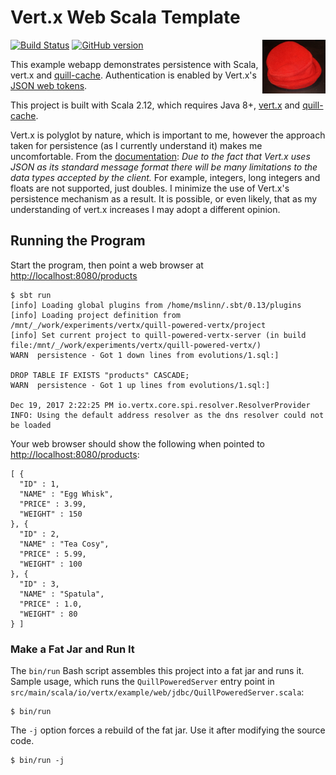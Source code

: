 # Vert.x Web Scala Template

<img src='https://raw.githubusercontent.com/mslinn/quill-powered-vertx/gh-pages/images/redHat.jpg' align='right' width='20%'>

[![Build Status](https://travis-ci.org/mslinn/quill-powered-vertx.svg?branch=master)](https://travis-ci.org/mslinn/quill-powered-vertx)
[![GitHub version](https://badge.fury.io/gh/mslinn%2Fquill-powered-vertx.svg)](https://badge.fury.io/gh/mslinn%2Fquill-powered-vertx)

This example webapp demonstrates persistence with Scala, vert.x and [quill-cache](https://github.com/mslinn/quill-cache/).
Authentication is enabled by Vert.x's [JSON web tokens](http://vertx.io/docs/vertx-auth-jwt/scala/).

This project is built with Scala 2.12, which requires Java 8+, 
[vert.x](http://vertx.io/docs/vertx-jdbc-client/scala/) and 
[quill-cache](https://github.com/mslinn/quill-cache/).

Vert.x is polyglot by nature, which is important to me, however the approach taken for persistence 
(as I currently understand it) makes me uncomfortable.
From the [documentation](http://vertx.io/docs/vertx-jdbc-client/scala/#_data_types): 
*Due to the fact that Vert.x uses JSON as its standard message format there will be many limitations to the data types accepted by the client.*
For example, integers, long integers and floats are not supported, just doubles.
I minimize the use of Vert.x's persistence mechanism as a result.
It is possible, or even likely, that as my understanding of vert.x increases I may adopt a different opinion.

## Running the Program
Start the program, then point a web browser at [http://localhost:8080/products](http://localhost:8080/products)
```
$ sbt run
[info] Loading global plugins from /home/mslinn/.sbt/0.13/plugins
[info] Loading project definition from /mnt/_/work/experiments/vertx/quill-powered-vertx/project
[info] Set current project to quill-powered-vertx-server (in build file:/mnt/_/work/experiments/vertx/quill-powered-vertx/)
WARN  persistence - Got 1 down lines from evolutions/1.sql:]

DROP TABLE IF EXISTS "products" CASCADE;
WARN  persistence - Got 1 up lines from evolutions/1.sql:]

Dec 19, 2017 2:22:25 PM io.vertx.core.spi.resolver.ResolverProvider
INFO: Using the default address resolver as the dns resolver could not be loaded
```

Your web browser should show the following when pointed to [http://localhost:8080/products](http://localhost:8080/products):
```
[ {
  "ID" : 1,
  "NAME" : "Egg Whisk",
  "PRICE" : 3.99,
  "WEIGHT" : 150
}, {
  "ID" : 2,
  "NAME" : "Tea Cosy",
  "PRICE" : 5.99,
  "WEIGHT" : 100
}, {
  "ID" : 3,
  "NAME" : "Spatula",
  "PRICE" : 1.0,
  "WEIGHT" : 80
} ]
```

### Make a Fat Jar and Run It
The `bin/run` Bash script assembles this project into a fat jar and runs it.
Sample usage, which runs the `QuillPoweredServer` entry point in `src/main/scala/io/vertx/example/web/jdbc/QuillPoweredServer.scala`:

```
$ bin/run 
```

The `-j` option forces a rebuild of the fat jar. 
Use it after modifying the source code.

```
$ bin/run -j 
```
